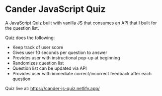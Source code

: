 # Cander JavaScript Quiz

A JavaScript Quiz built with vanilla JS that consumes an API that I built for the question list.

Quiz does the following:
<ul>
<li>Keep track of user score</li>
<li>Gives user 10 seconds per question to answer</li>
<li>Provides user with instructional pop-up at beginning</li>
<li>Randomizes question list</li>
<li>Question list can be updated via API</li>
<li>Provides user with immediate correct/incorrect feedback after each question</li>
</ul>

Quiz live at: https://cander-js-quiz.netlify.app/
